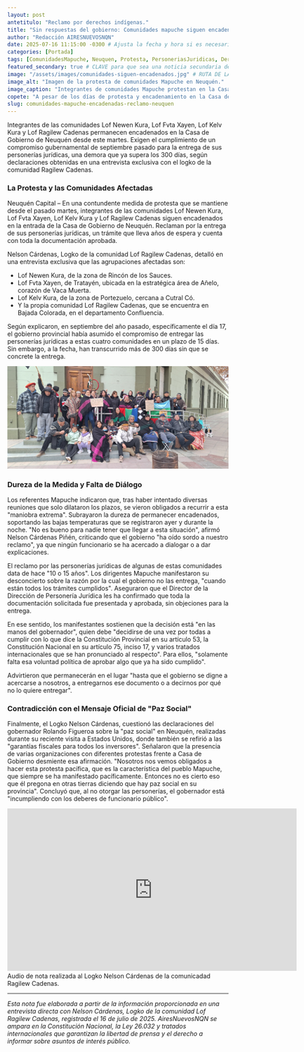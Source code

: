 ```yaml
---
layout: post
antetitulo: "Reclamo por derechos indígenas."
title: "Sin respuestas del gobierno: Comunidades mapuche siguen encadenadas en la casa de gobierno y cuestionan el mensaje oficial del gobernador de la \"Paz Social\"."
author: "Redacción AIRESNUEVOSNQN"
date: 2025-07-16 11:15:00 -0300 # Ajusta la fecha y hora si es necesario
categories: [Portada]
tags: [ComunidadesMapuche, Neuquen, Protesta, PersoneriasJuridicas, DerechosIndigenas, CasaDeGobierno, RolandoFigueroa]
featured_secondary: true # CLAVE para que sea una noticia secundaria de portada con imagen
image: "/assets/images/comunidades-siguen-encadenados.jpg" # RUTA DE LA IMAGEN (ASEGÚRATE QUE SEA 400px x 300px)
image_alt: "Imagen de la protesta de comunidades Mapuche en Neuquén."
image_caption: "Integrantes de comunidades Mapuche protestan en la Casa de Gobierno de Neuquén."
copete: "A pesar de los días de protesta y encadenamiento en la Casa de Gobierno de Neuquén, las comunidades Mapuche denuncian la falta de respuesta del gobierno provincial a su reclamo por las personerías jurídicas, contradiciendo el mensaje oficial de \"paz social\" del gobernador Rolando Figueroa."
slug: comunidades-mapuche-encadenadas-reclamo-neuquen
---
```


Integrantes de las comunidades Lof Newen Kura, Lof Fvta Xayen, Lof Kelv Kura y Lof Ragilew Cadenas permanecen encadenados en la Casa de Gobierno de Neuquén desde este martes. Exigen el cumplimiento de un compromiso gubernamental de septiembre pasado para la entrega de sus personerías jurídicas, una demora que ya supera los 300 días, según declaraciones obtenidas en una entrevista exclusiva con el logko de la comunidad Ragilew Cadenas.

### La Protesta y las Comunidades Afectadas

Neuquén Capital – En una contundente medida de protesta que se mantiene desde el pasado martes, integrantes de las comunidades Lof Newen Kura, Lof Fvta Xayen, Lof Kelv Kura y Lof Ragilew Cadenas siguen encadenados en la entrada de la Casa de Gobierno de Neuquén. Reclaman por la entrega de sus personerías jurídicas, un trámite que lleva años de espera y cuenta con toda la documentación aprobada.

Nelson Cárdenas, Logko de la comunidad Lof Ragilew Cadenas, detalló en una entrevista exclusiva que las agrupaciones afectadas son:

* Lof Newen Kura, de la zona de Rincón de los Sauces.
* Lof Fvta Xayen, de Tratayén, ubicada en la estratégica área de Añelo, corazón de Vaca Muerta.
* Lof Kelv Kura, de la zona de Portezuelo, cercana a Cutral Có.
* Y la propia comunidad Lof Ragilew Cadenas, que se encuentra en Bajada Colorada, en el departamento Confluencia.

Según explicaron, en septiembre del año pasado, específicamente el día 17, el gobierno provincial había asumido el compromiso de entregar las personerías jurídicas a estas cuatro comunidades en un plazo de 15 días. Sin embargo, a la fecha, han transcurrido más de 300 días sin que se concrete la entrega.

![Comunidades de pueblos originarios en casa de gobierno](/assets/images/pueblos-originarios-encadenados-casa-de-gobierno.jpg) 

### Dureza de la Medida y Falta de Diálogo

Los referentes Mapuche indicaron que, tras haber intentado diversas reuniones que solo dilataron los plazos, se vieron obligados a recurrir a esta "maniobra extrema". Subrayaron la dureza de permanecer encadenados, soportando las bajas temperaturas que se registraron ayer y durante la noche. "No es bueno para nadie tener que llegar a esta situación", afirmó Nelson Cárdenas Piñén, criticando que el gobierno "ha oído sordo a nuestro reclamo", ya que ningún funcionario se ha acercado a dialogar o a dar explicaciones.

El reclamo por las personerías jurídicas de algunas de estas comunidades data de hace "10 o 15 años". Los dirigentes Mapuche manifestaron su desconcierto sobre la razón por la cual el gobierno no las entrega, "cuando están todos los trámites cumplidos". Aseguraron que el Director de la Dirección de Personería Jurídica les ha confirmado que toda la documentación solicitada fue presentada y aprobada, sin objeciones para la entrega.

En ese sentido, los manifestantes sostienen que la decisión está "en las manos del gobernador", quien debe "decidirse de una vez por todas a cumplir con lo que dice la Constitución Provincial en su artículo 53, la Constitución Nacional en su artículo 75, inciso 17, y varios tratados internacionales que se han pronunciado al respecto". Para ellos, "solamente falta esa voluntad política de aprobar algo que ya ha sido cumplido".

Advirtieron que permanecerán en el lugar "hasta que el gobierno se digne a acercarse a nosotros, a entregarnos ese documento o a decirnos por qué no lo quiere entregar".

### Contradicción con el Mensaje Oficial de "Paz Social"

Finalmente, el Logko Nelson Cárdenas, cuestionó las declaraciones del gobernador Rolando Figueroa sobre la "paz social" en Neuquén, realizadas durante su reciente visita a Estados Unidos, donde también se refirió a las "garantías fiscales para todos los inversores". Señalaron que la presencia de varias organizaciones con diferentes protestas frente a Casa de Gobierno desmiente esa afirmación. "Nosotros nos vemos obligados a hacer esta protesta pacífica, que es la característica del pueblo Mapuche, que siempre se ha manifestado pacíficamente. Entonces no es cierto eso que él pregona en otras tierras diciendo que hay paz social en su provincia". Concluyó que, al no otorgar las personerías, el gobernador está "incumpliendo con los deberes de funcionario público".

<div class="video-responsive">
    <iframe width="659" height="369"
            src="https://www.youtube.com/embed/zoC4OQxoSEY"
            title="Entrevista al Logko Nelson Cardenas comunidad Ragilew Cadenas.."
            frameborder="0"
            allow="accelerometer; autoplay; clipboard-write; encrypted-media; gyroscope; picture-in-picture; web-share"
            referrerpolicy="strict-origin-when-cross-origin"
            allowfullscreen>
    </iframe>
</div>
Audio de nota realizada al Logko Nelson Cárdenas de la comunicadad Ragilew Cadenas.

---
*Esta nota fue elaborada a partir de la información proporcionada en una entrevista directa con Nelson Cárdenas, Logko de la comunidad Lof Ragilew Cadenas, registrada el 16 de julio de 2025. AiresNuevosNQN se ampara en la Constitución Nacional, la Ley 26.032 y tratados internacionales que garantizan la libertad de prensa y el derecho a informar sobre asuntos de interés público.*